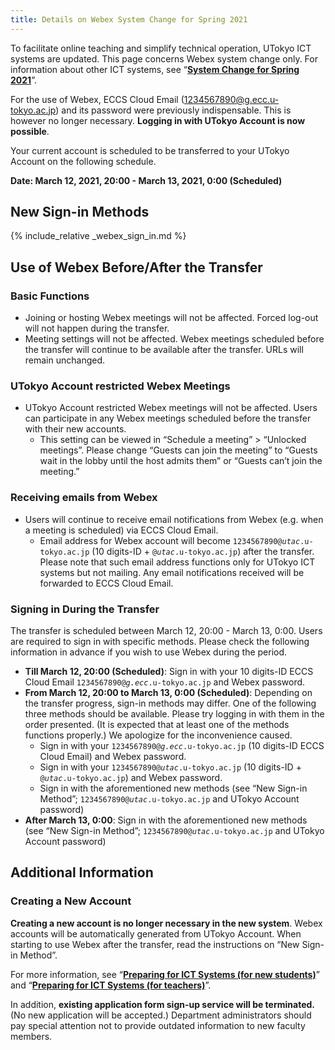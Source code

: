 ```yaml
---
title: Details on Webex System Change for Spring 2021
---
```


To facilitate online teaching and simplify technical operation, UTokyo ICT systems are updated. This page concerns Webex system change only. For information about other ICT systems, see “**[System Change for Spring 2021](/en/change2021s/)**”.

For the use of Webex, ECCS Cloud Email (1234567890@g.ecc.u-tokyo.ac.jp) and its password were previously indispensable. This is however no longer necessary. **Logging in with UTokyo Account is now possible**.

Your current account is scheduled to be transferred to your UTokyo Account on the following schedule.

**Date: March 12, 2021, 20:00 - March 13, 2021, 0:00 (Scheduled)**

## New Sign-in Methods

{% include_relative _webex_sign_in.md %}

## Use of Webex Before/After the Transfer

### Basic Functions

- Joining or hosting Webex meetings will not be affected. Forced log-out will not happen during the transfer.
- Meeting settings will not be affected. Webex meetings scheduled before the transfer will continue to be available after the transfer. URLs will remain unchanged.

### UTokyo Account restricted Webex Meetings

- UTokyo Account restricted Webex meetings will not be affected. Users can participate in any Webex meetings scheduled before the transfer with their new accounts.
    - This setting can be viewed in “Schedule a meeting” > “Unlocked meetings”. Please change “Guests can join the meeting” to “Guests wait in the lobby until the host admits them” or “Guests can’t join the meeting.”

### Receiving emails from Webex

- Users will continue to receive email notifications from Webex (e.g. when a meeting is scheduled) via ECCS Cloud Email.
    - Email address for Webex account will become <code>1234567890@<em>utac</em>.u-tokyo.ac.jp</code> (10 digits-ID + <code>@<em>utac</em>.u-tokyo.ac.jp</code>) after the transfer. Please note that such email address functions only for UTokyo ICT systems but not mailing. Any email notifications received will be forwarded to ECCS Cloud Email.

### Signing in During the Transfer

The transfer is scheduled between March 12, 20:00 - March 13, 0:00. Users are required to sign in with specific methods. Please check the following information in advance if you wish to use Webex during the period.

- **Till March 12, 20:00 (Scheduled)**: Sign in with your 10 digits-ID ECCS Cloud Email <code>1234567890@<em>g.ecc</em>.u-tokyo.ac.jp</code> and Webex password.
- **From March 12, 20:00 to March 13, 0:00 (Scheduled)**: Depending on the transfer progress, sign-in methods may differ. One of the following three methods should be available. Please try logging in with them in the order presented. (It is expected that at least one of the methods functions properly.) We apologize for the inconvenience caused.
    - Sign in with your <code>1234567890@<em>g.ecc</em>.u-tokyo.ac.jp</code> (10 digits-ID ECCS Cloud Email) and Webex password.      
    - Sign in with your <code>1234567890@<em>utac</em>.u-tokyo.ac.jp</code> (10 digits-ID + <code>@<em>utac</em>.u-tokyo.ac.jp</code>) and Webex password.
    - Sign in with the aforementioned new methods (see “New Sign-in Method”; <code>1234567890@<em>utac</em>.u-tokyo.ac.jp</code> and UTokyo Account password)
- **After March 13, 0:00**: Sign in with the aforementioned new methods (see “New Sign-in Method”; <code>1234567890@<em>utac</em>.u-tokyo.ac.jp</code> and UTokyo Account password)

## Additional Information

### Creating a New Account

**Creating a new account is no longer necessary in the new system**. Webex accounts will be automatically generated from UTokyo Account. When starting to use Webex after the transfer, read the instructions on “New Sign-in Method”.

For more information, see “**[Preparing for ICT Systems (for new students)](/en/oc/)**” and “**[Preparing for ICT Systems (for teachers)](/en/faculty_members/)**”.

In addition, **existing application form sign-up service will be terminated.** (No new application will be accepted.) Department administrators should pay special attention not to provide outdated information to new faculty members.
